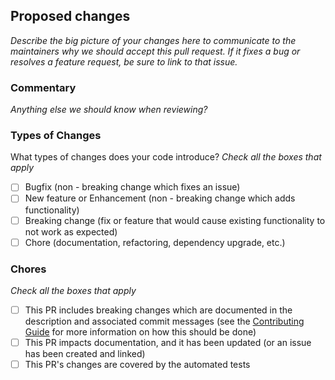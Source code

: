 ## Proposed changes

_Describe the big picture of your changes here to communicate to the maintainers why we should accept this pull request. If it fixes a bug or resolves a feature request, be sure to link to that issue._

### Commentary

_Anything else we should know when reviewing?_

### Types of Changes

What types of changes does your code introduce? _Check all the boxes that apply_

- [ ] Bugfix (non - breaking change which fixes an issue)
- [ ] New feature or Enhancement (non - breaking change which adds functionality)
- [ ] Breaking change (fix or feature that would cause existing functionality to not work as expected)
- [ ] Chore (documentation, refactoring, dependency upgrade, etc.)

### Chores

_Check all the boxes that apply_

- [ ] This PR includes breaking changes which are documented in the description and associated commit messages (see the [Contributing Guide](../CONTRIBUTING.md) for more information on how this should be done)
- [ ] This PR impacts documentation, and it has been updated (or an issue has been created and linked)
- [ ] This PR's changes are covered by the automated tests